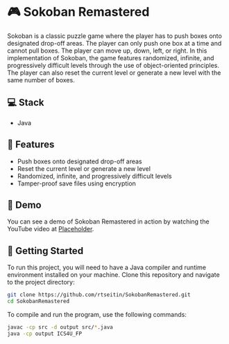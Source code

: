# 🎮 Sokoban Remastered
Sokoban is a classic puzzle game where the player has to push boxes onto designated drop-off areas. The player can only push one box at a time and cannot pull boxes. The player can move up, down, left, or right. In this implementation of Sokoban, the game features randomized, infinite, and progressively difficult levels through the use of object-oriented principles. The player can also reset the current level or generate a new level with the same number of boxes.

## 💻 Stack
- Java

## 🎉 Features
- Push boxes onto designated drop-off areas
- Reset the current level or generate a new level
- Randomized, infinite, and progressively difficult levels
- Tamper-proof save files using encryption

## 🎥 Demo
You can see a demo of Sokoban Remastered in action by watching the YouTube video at [Placeholder](https://example.com).

## 🚀 Getting Started
To run this project, you will need to have a Java compiler and runtime environment installed on your machine. Clone this repository and navigate to the project directory:
```bash
git clone https://github.com/rtseitin/SokobanRemastered.git
cd SokobanRemastered
```

To compile and run the program, use the following commands:

```bash
javac -cp src -d output src/*.java
java -cp output ICS4U_FP
```
